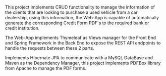 This project implements CRUD functionality to manage the information of the clients that are looking to purchase a used vehicle from a car dealership, 
using this information, the Web-App is capable of automatically generate the corresponding Credit Form PDF´s to the required bank or credit institution.

The Web-App implements Thymeleaf as Views manager for the Front End and Spring Framework in the Back End to expose the REST API endpoints to handle the requests between these 2 parts.

Implements Hibernate JPA to communicate with a MySQL DataBase and Maven as the Dependency Manager, this project implements PDFBox library from Apache to manage the PDF forms.
